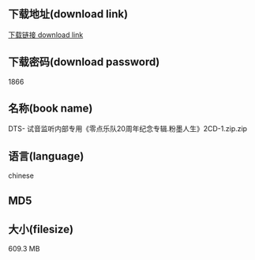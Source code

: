 ## 下载地址(download link)
[下载链接 download link](https://voluble-croquembouche-d321dc.netlify.app/?s=DTS-+++%E8%AF%95%E9%9F%B3%E7%9B%91%E5%90%AC%E5%86%85%E9%83%A8%E4%B8%93%E7%94%A8%E3%80%8A%E9%9B%B6%E7%82%B9%E4%B9%90%E9%98%9F20%E5%91%A8%E5%B9%B4%E7%BA%AA%E5%BF%B5%E4%B8%93%E8%BE%91.%E7%B2%89%E5%A2%A8%E4%BA%BA%E7%94%9F%E3%80%8B2CD-1.zip)

## 下载密码(download password)
1866

## 名称(book name)
DTS-   试音监听内部专用《零点乐队20周年纪念专辑.粉墨人生》2CD-1.zip.zip

## 语言(language)
chinese

## MD5


## 大小(filesize)
609.3 MB
